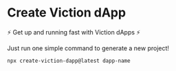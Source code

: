 # Create Viction dApp

⚡ Get up and running fast with Viction dApps ⚡

Just run one simple command to generate a new project!

```sh
npx create-viction-dapp@latest dapp-name
```